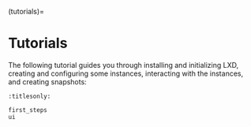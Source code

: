 (tutorials)=
# Tutorials

The following tutorial guides you through installing and initializing LXD, creating and configuring some instances, interacting with the instances, and creating snapshots:

```{toctree}
:titlesonly:

first_steps
ui
```
